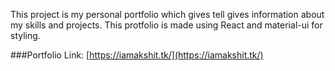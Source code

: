 This project is my personal portfolio which gives tell gives information about my skills and projects. This protfolio is made using React and material-ui for styling.

###Portfolio Link: [https://iamakshit.tk/](https://iamakshit.tk/)
